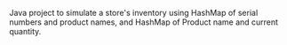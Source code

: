 Java project to simulate a store's inventory using HashMap of serial numbers and product names, and HashMap of Product name and current quantity.  
